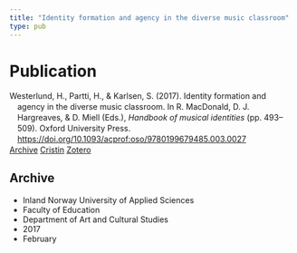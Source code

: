 ```yaml
---
title: "Identity formation and agency in the diverse music classroom"
type: pub
---
```

<h1>Publication</h1>
<article id="csl-bib-container-YGGZ42JF" class="csl-bib-container">
  <div class="csl-bib-body" style="line-height: 1.35; padding-left: 1em; text-indent:-1em;">
  <div class="csl-entry">Westerlund, H., Partti, H., &amp; Karlsen, S. (2017). Identity formation and agency in the diverse music classroom. In R. MacDonald, D. J. Hargreaves, &amp; D. Miell (Eds.), <i>Handbook of musical identities</i> (pp. 493&#x2013;509). Oxford University Press. <a href="https://doi.org/10.1093/acprof:oso/9780199679485.003.0027">https://doi.org/10.1093/acprof:oso/9780199679485.003.0027</a></div>
</div>
  <div class="csl-bib-buttons">
    <a href="#taxonomy-article-YGGZ42JF" class="csl-bib-button">Archive</a>
    <a href="https://app.cristin.no/results/show.jsf?id=1453215" alt="Cristin URL" class="csl-bib-button">Cristin</a>
    <a href="http://zotero.org/groups/5022929/items/YGGZ42JF" alt="Zotero URL" class="csl-bib-button">Zotero</a>
  </div>
  <div id="csl-bib-meta-container-YGGZ42JF"></div>
</article>
<div id="csl-bib-meta-YGGZ42JF" class="csl-bib-meta">
  <article id="taxonomy-article-YGGZ42JF" class="taxonomy-article">
    <h1>Archive</h1>
    <ul>
      <li>Inland Norway University of Applied Sciences</li>
      <li>Faculty of Education</li>
      <li>Department of Art and Cultural Studies</li>
      <li>2017</li>
      <li>February</li>
    </ul>
  </article>
</div>
